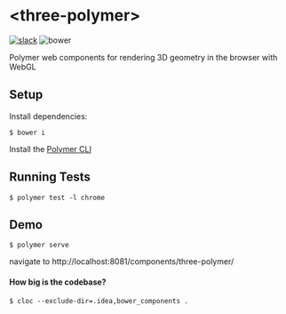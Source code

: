 # \<three-polymer\>
[![slack](http://slackin-xfuuoewxii.now.sh/badge.svg)](https://slackin-xfuuoewxii.now.sh)
![bower](https://img.shields.io/bower/v/bootstrap.svg)

Polymer web components for rendering 3D geometry in the browser with WebGL

## Setup
Install dependencies:
```
$ bower i
```
Install the [Polymer CLI](https://www.npmjs.com/package/polymer-cli)

## Running Tests
```
$ polymer test -l chrome
```

## Demo
```
$ polymer serve
```
navigate to http://localhost:8081/components/three-polymer/

#### How big is the codebase?
```
$ cloc --exclude-dir=.idea,bower_components .
```